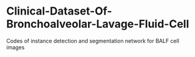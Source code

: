 # Clinical-Dataset-Of-Bronchoalveolar-Lavage-Fluid-Cell
Codes of instance detection and segmentation network for BALF cell images
